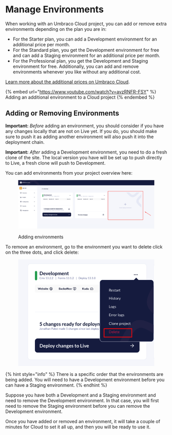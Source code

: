 # Manage Environments

When working with an Umbraco Cloud project, you can add or remove extra environments depending on the plan you are in:

* For the Starter plan, you can add a Development environment for an additional price per month.
* For the Standard plan, you get the Development environment for free and can add a Staging environment for an additional price per month.
* For the Professional plan, you get the Development and Staging environment for free. Additionally, you can add and remove environments whenever you like without any additional cost.

[Learn more about the additional prices on Umbraco Cloud](https://umbraco.com/cloud-pricing/).

{% embed url="https://www.youtube.com/watch?v=avzRNFR-FSY" %}
Adding an additional environment to a Cloud project
{% endembed %}

## Adding or Removing Environments

**Important:** _Before_ adding an environment, you should consider if you have any changes locally that are not on Live yet. If you do, you should make sure to push it as adding another environment will also push it into the deployment chain.

**Important:** _After_ adding a Development environment, you need to do a fresh clone of the site. The local version you have will be set up to push directly to Live, a fresh clone will push to Development.

You can add environments from your project overview here:

<figure><img src="../.gitbook/assets/image (16).png" alt="Adding environments"><figcaption><p>Adding environments</p></figcaption></figure>

To remove an environment, go to the environment you want to delete click on the three dots, and click delete:

<figure><img src="../.gitbook/assets/image (17).png" alt=""><figcaption></figcaption></figure>

{% hint style="info" %}
There is a specific order that the environments are being added. You will need to have a Development environment before you can have a Staging environment.
{% endhint %}

Suppose you have both a Development and a Staging environment and need to remove the Development environment. In that case, you will first need to remove the Staging environment before you can remove the Development environment.

Once you have added or removed an environment, it will take a couple of minutes for Cloud to set it all up, and then you will be ready to use it.
